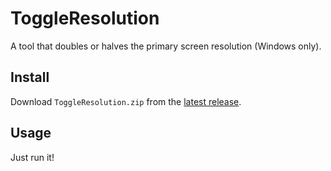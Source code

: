 # ToggleResolution

A tool that doubles or halves the primary screen resolution (Windows only).

## Install

Download `ToggleResolution.zip` from the [latest release](https://github.com/ejball/ToggleResolution/releases/latest).

## Usage

Just run it!
